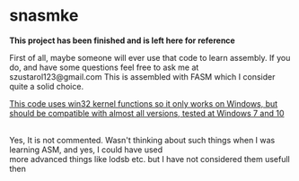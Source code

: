 # snasmke
<b> This project has been finished and is left here for reference </b><br>
<p>First of all, maybe someone will ever use that code to learn assembly.
If you do, and have some questions feel free to ask me at szustarol123@gmail.com
This is assembled with FASM which I consider quite a solid choice.</p>
<p>
<U>This code uses win32 kernel functions so it only works on Windows, but should be compatible
with almost all versions, tested at Windows 7 and 10</U></p>

<br>
Yes, It is not commented. Wasn't thinking about such things when I was learning ASM, and yes, I could have used<br>
more advanced things like lodsb etc. but I have not considered them usefull then</b>
